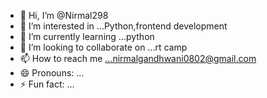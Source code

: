 - 👋 Hi, I’m @Nirmal298 
- 👀 I’m interested in ...Python,frontend development
- 🌱 I’m currently learning ...python 
- 💞️ I’m looking to collaborate on ...rt camp
- 📫 How to reach me ...nirmalgandhwani0802@gmail.com
- 😄 Pronouns: ...
- ⚡ Fun fact: ...

<!---
Nirmal298/Nirmal298 is a ✨ special ✨ repository because its `README.md` (this file) appears on your GitHub profile.
You can click the Preview link to take a look at your changes.
--->
